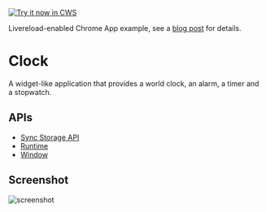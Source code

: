 <a target="_blank" href="https://chrome.google.com/webstore/detail/lhfiglpmnendbchimlikaeachppfonmm">![Try it now in CWS](https://raw.github.com/GoogleChrome/chrome-app-samples/master/tryitnowbutton.png "Click here to install this sample from the Chrome Web Store")</a>

Livereload-enabled Chrome App example, see a [blog post](https://medium.com/p/2a58d804c496) for details.
###

# Clock

A widget-like application that provides a world clock, an alarm, a timer and a stopwatch. 

## APIs

* [Sync Storage API](http://developer.chrome.com/apps/storage.html)
* [Runtime](http://developer.chrome.com/apps/app.runtime.html)
* [Window](http://developer.chrome.com/apps/app.window.html)

     
## Screenshot
![screenshot](https://raw.github.com/GoogleChrome/chrome-app-samples/master/clock/assets/screenshot_1280_800.png)

